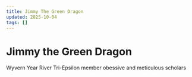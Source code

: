 ```yaml
---
title: Jimmy The Green Dragon
updated: 2025-10-04
tags: []
---
```


# Jimmy the Green Dragon



Wyvern Year
River
Tri-Epsilon member
obessive and meticulous scholars
